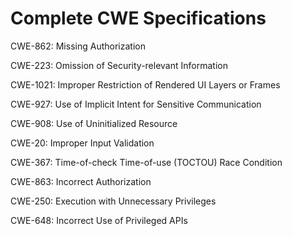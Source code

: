 

# Complete CWE Specifications

CWE-862: Missing Authorization

CWE-223: Omission of Security-relevant Information

CWE-1021: Improper Restriction of Rendered UI Layers or Frames

CWE-927: Use of Implicit Intent for Sensitive Communication

CWE-908: Use of Uninitialized Resource

CWE-20: Improper Input Validation

CWE-367: Time-of-check Time-of-use (TOCTOU) Race Condition

CWE-863: Incorrect Authorization

CWE-250: Execution with Unnecessary Privileges

CWE-648: Incorrect Use of Privileged APIs